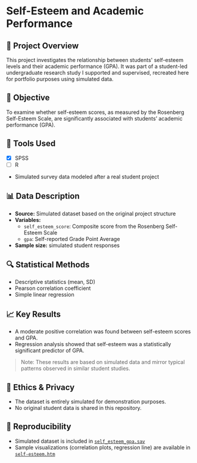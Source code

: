 # Self-Esteem and Academic Performance

## 📌 Project Overview
This project investigates the relationship between students' self-esteem levels and their academic performance (GPA). It was part of a student-led undergraduate research study I supported and supervised, recreated here for portfolio purposes using simulated data.

## 🎯 Objective
To examine whether self-esteem scores, as measured by the Rosenberg Self-Esteem Scale, are significantly associated with students’ academic performance (GPA).

## 🧰 Tools Used
- [x] SPSS  
- [ ] R  
- Simulated survey data modeled after a real student project

## 📊 Data Description
- **Source:** Simulated dataset based on the original project structure
- **Variables:**
  - `self_esteem_score`: Composite score from the Rosenberg Self-Esteem Scale
  - `gpa`: Self-reported Grade Point Average
- **Sample size:**  simulated student responses

## 🔍 Statistical Methods
- Descriptive statistics (mean, SD)
- Pearson correlation coefficient
- Simple linear regression

## 📈 Key Results
- A moderate positive correlation was found between self-esteem scores and GPA.
- Regression analysis showed that self-esteem was a statistically significant predictor of GPA.

> Note: These results are based on simulated data and mirror typical patterns observed in similar student studies.

## 🔐 Ethics & Privacy
- The dataset is entirely simulated for demonstration purposes.
- No original student data is shared in this repository.

## 🔄 Reproducibility
- Simulated dataset is included in [`self_esteem_gpa.sav`](https://github.com/RoniF-pixel/Student-Projects-Portfolio/blob/main/self-esteem-academic-performance/self-esteem.sav)
- Sample visualizations (correlation plots, regression line) are available in [`self-esteem.htm`](https://github.com/RoniF-pixel/Student-Projects-Portfolio/blob/main/self-esteem-academic-performance/self-esteem.htm)

